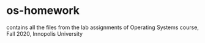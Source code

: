 # os-homework

contains all the files from the lab assignments of Operating Systems course, Fall 2020, Innopolis University
